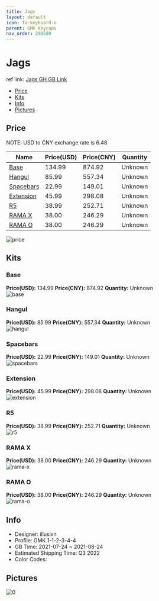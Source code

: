 ```yaml
---
title: Jags 
layout: default
icon: fa-keyboard-o
parent: GMK Keycaps
nav_order: 290580
---
```


# Jags 

ref link: [Jags GH GB Link](https://geekhack.org/index.php?topic=113937.0)

* [Price](#price)
* [Kits](#kits)
* [Info](#info)
* [Pictures](#pictures)

## Price

NOTE: USD to CNY exchange rate is 6.48

| Name          | Price(USD)   |  Price(CNY) | Quantity |
| ------------- | ------------ |  ---------- | -------- |
|[Base](#base)|134.99|874.92|Unknown|
|[Hangul](#hangul)|85.99|557.34|Unknown|
|[Spacebars](#spacebars)|22.99|149.01|Unknown|
|[Extension](#extension)|45.99|298.08|Unknown|
|[R5](#r5)|38.99|252.71|Unknown|
|[RAMA X](#rama-x)|38.00|246.29|Unknown|
|[RAMA O](#rama-o)|38.00|246.29|Unknown|

<img src="{{ 'assets/images/gmk-keycaps/Jags/price.png' | relative_url }}" alt="price" class="image featured">

## Kits
### Base  
**Price(USD):** 134.99	**Price(CNY):** 874.92	**Quantity:** Unknown  
<img src="{{ 'assets/images/gmk-keycaps/Jags/kits_pics/base.png' | relative_url }}" alt="base" class="image featured">

### Hangul  
**Price(USD):** 85.99	**Price(CNY):** 557.34	**Quantity:** Unknown  
<img src="{{ 'assets/images/gmk-keycaps/Jags/kits_pics/hangul.png' | relative_url }}" alt="hangul" class="image featured">

### Spacebars  
**Price(USD):** 22.99	**Price(CNY):** 149.01	**Quantity:** Unknown  
<img src="{{ 'assets/images/gmk-keycaps/Jags/kits_pics/spacebars.png' | relative_url }}" alt="spacebars" class="image featured">

### Extension  
**Price(USD):** 45.99	**Price(CNY):** 298.08	**Quantity:** Unknown  
<img src="{{ 'assets/images/gmk-keycaps/Jags/kits_pics/extension.png' | relative_url }}" alt="extension" class="image featured">

### R5  
**Price(USD):** 38.99	**Price(CNY):** 252.71	**Quantity:** Unknown  
<img src="{{ 'assets/images/gmk-keycaps/Jags/kits_pics/r5.png' | relative_url }}" alt="r5" class="image featured">

### RAMA X  
**Price(USD):** 38.00	**Price(CNY):** 246.29	**Quantity:** Unknown  
<img src="{{ 'assets/images/gmk-keycaps/Jags/kits_pics/rama-x.png' | relative_url }}" alt="rama-x" class="image featured">

### RAMA O  
**Price(USD):** 38.00	**Price(CNY):** 246.29	**Quantity:** Unknown  
<img src="{{ 'assets/images/gmk-keycaps/Jags/kits_pics/rama-o.png' | relative_url }}" alt="rama-o" class="image featured">

## Info
* Designer: illusixn  
* Profile: GMK 1-1-2-3-4-4  
* GB Time: 2021-07-24 ~ 2021-08-24  
* Estimated Shipping Time: Q3 2022  
* Color Codes:  


## Pictures  
<img src="{{ 'assets/images/gmk-keycaps/Jags/rendering_pics/0.png' | relative_url }}" alt="0" class="image featured">
